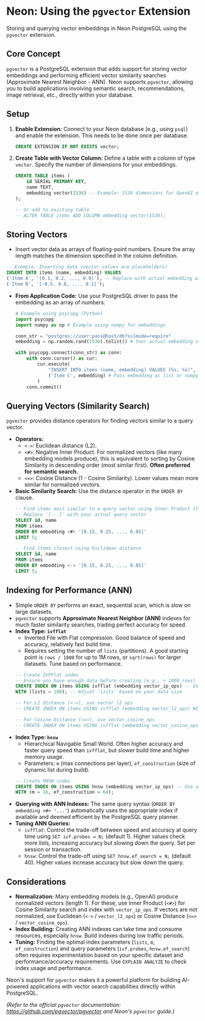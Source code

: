 # Neon: Using the `pgvector` Extension

Storing and querying vector embeddings in Neon PostgreSQL using the `pgvector` extension.

## Core Concept

`pgvector` is a PostgreSQL extension that adds support for storing vector embeddings and performing efficient vector similarity searches (Approximate Nearest Neighbor - ANN). Neon supports `pgvector`, allowing you to build applications involving semantic search, recommendations, image retrieval, etc., directly within your database.

## Setup

1.  **Enable Extension:** Connect to your Neon database (e.g., using `psql`) and enable the extension. This needs to be done once per database.
    ```sql
    CREATE EXTENSION IF NOT EXISTS vector;
    ```
2.  **Create Table with Vector Column:** Define a table with a column of type `vector`. Specify the number of dimensions for your embeddings.
    ```sql
    CREATE TABLE items (
        id SERIAL PRIMARY KEY,
        name TEXT,
        embedding vector(1536) -- Example: 1536 dimensions for OpenAI embeddings
    );

    -- Or add to existing table
    -- ALTER TABLE items ADD COLUMN embedding vector(1536);
    ```

## Storing Vectors

*   Insert vector data as arrays of floating-point numbers. Ensure the array length matches the dimension specified in the column definition.

```sql
-- Example: Inserting data (vector values are placeholders)
INSERT INTO items (name, embedding) VALUES
('Item A', '[0.1, 0.2, ..., 0.9]'), -- Replace with actual embedding array
('Item B', '[-0.5, 0.8, ..., 0.1]');
```

*   **From Application Code:** Use your PostgreSQL driver to pass the embedding as an array of numbers.
    ```python
    # Example using psycopg (Python)
    import psycopg
    import numpy as np # Example using numpy for embeddings

    conn_str = "postgres://user:pass@host/db?sslmode=require"
    embedding = np.random.rand(1536).tolist() # Your actual embedding vector

    with psycopg.connect(conn_str) as conn:
        with conn.cursor() as cur:
            cur.execute(
                "INSERT INTO items (name, embedding) VALUES (%s, %s)",
                ('Item C', embedding) # Pass embedding as list or numpy array
            )
        conn.commit()
    ```

## Querying Vectors (Similarity Search)

`pgvector` provides distance operators for finding vectors similar to a query vector.

*   **Operators:**
    *   `<->`: Euclidean distance (L2).
    *   `<#>`: Negative Inner Product. For normalized vectors (like many embedding models produce), this is equivalent to sorting by Cosine Similarity in descending order (most similar first). **Often preferred for semantic search.**
    *   `<=>`: Cosine Distance (1 - Cosine Similarity). Lower values mean more similar for normalized vectors.
*   **Basic Similarity Search:** Use the distance operator in the `ORDER BY` clause.
    ```sql
    -- Find items most similar to a query vector using Inner Product (Cosine Similarity)
    -- Replace '[...]' with your actual query vector
    SELECT id, name
    FROM items
    ORDER BY embedding <#> '[0.15, 0.25, ..., 0.85]'
    LIMIT 5;

    -- Find items closest using Euclidean distance
    SELECT id, name
    FROM items
    ORDER BY embedding <-> '[0.15, 0.25, ..., 0.85]'
    LIMIT 5;
    ```

## Indexing for Performance (ANN)

*   Simple `ORDER BY` performs an exact, sequential scan, which is slow on large datasets.
*   `pgvector` supports **Approximate Nearest Neighbor (ANN)** indexes for much faster similarity searches, trading perfect accuracy for speed.
*   **Index Type: `ivfflat`**
    *   Inverted File with Flat compression. Good balance of speed and accuracy, relatively fast build time.
    *   Requires setting the number of `lists` (partitions). A good starting point is `rows / 1000` for up to 1M rows, or `sqrt(rows)` for larger datasets. Tune based on performance.
    ```sql
    -- Create IVFFlat index
    -- Ensure you have enough data before creating (e.g., > 1000 rows)
    CREATE INDEX ON items USING ivfflat (embedding vector_ip_ops) -- Use vector_ip_ops for <#>
    WITH (lists = 100); -- Adjust 'lists' based on your data size

    -- For L2 distance (<->), use vector_l2_ops
    -- CREATE INDEX ON items USING ivfflat (embedding vector_l2_ops) WITH (lists = 100);

    -- For Cosine Distance (<=>), use vector_cosine_ops
    -- CREATE INDEX ON items USING ivfflat (embedding vector_cosine_ops) WITH (lists = 100);
    ```
*   **Index Type: `hnsw`**
    *   Hierarchical Navigable Small World. Often higher accuracy and faster query speed than `ivfflat`, but slower build time and higher memory usage.
    *   Parameters: `m` (max connections per layer), `ef_construction` (size of dynamic list during build).
    ```sql
    -- Create HNSW index
    CREATE INDEX ON items USING hnsw (embedding vector_ip_ops) -- Use appropriate ops
    WITH (m = 16, ef_construction = 64);
    ```
*   **Querying with ANN Indexes:** The same query syntax (`ORDER BY embedding <#> '...'`) automatically uses the appropriate index if available and deemed efficient by the PostgreSQL query planner.
*   **Tuning ANN Queries:**
    *   `ivfflat`: Control the trade-off between speed and accuracy at query time using `SET ivf.probes = N;` (default 1). Higher values check more lists, increasing accuracy but slowing down the query. Set per session or transaction.
    *   `hnsw`: Control the trade-off using `SET hnsw.ef_search = N;` (default 40). Higher values increase accuracy but slow down the query.

## Considerations

*   **Normalization:** Many embedding models (e.g., OpenAI) produce normalized vectors (length 1). For these, use Inner Product (`<#>`) for Cosine Similarity search and index with `vector_ip_ops`. If vectors are not normalized, use Euclidean (`<->` / `vector_l2_ops`) or Cosine Distance (`<=>` / `vector_cosine_ops`).
*   **Index Building:** Creating ANN indexes can take time and consume resources, especially `hnsw`. Build indexes during low traffic periods.
*   **Tuning:** Finding the optimal index parameters (`lists`, `m`, `ef_construction`) and query parameters (`ivf.probes`, `hnsw.ef_search`) often requires experimentation based on your specific dataset and performance/accuracy requirements. Use `EXPLAIN ANALYZE` to check index usage and performance.

Neon's support for `pgvector` makes it a powerful platform for building AI-powered applications with vector search capabilities directly within PostgreSQL.

*(Refer to the official `pgvector` documentation: https://github.com/pgvector/pgvector and Neon's `pgvector` guide.)*